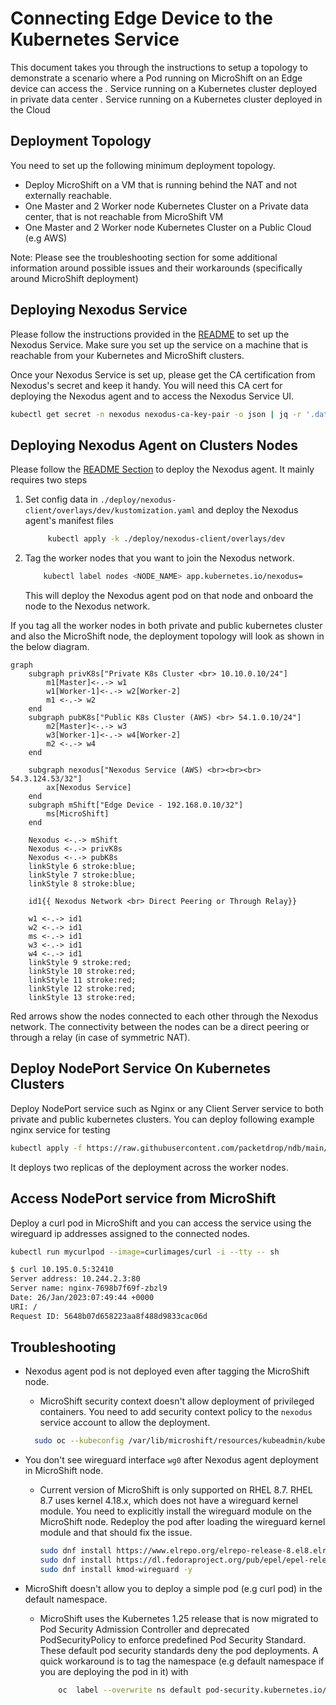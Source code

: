 # Connecting Edge Device to the Kubernetes Service

This document takes you through the instructions to setup a topology to demonstrate a scenario where a Pod running on MicroShift on an Edge device can access the
*.* Service running on a Kubernetes cluster deployed in private data center
*.* Service running on a Kubernetes cluster deployed in the Cloud

## Deployment Topology

You need to set up the following minimum deployment topology.

* Deploy MicroShift on a VM that is running behind the NAT and not externally reachable.
* One Master and 2 Worker node Kubernetes Cluster on a Private data center, that is not reachable from MicroShift VM
* One Master and 2 Worker node Kubernetes Cluster on a Public Cloud (e.g AWS)

Note: Please see the troubleshooting section for some additional information around possible issues and their workarounds (specifically around MicroShift deployment)

## Deploying Nexodus Service

Please follow the instructions provided in the [README](../../deployment/nexodus-service.md#deploying-the-nexodus-service) to set up the Nexodus Service. Make sure you set up the
service on a machine that is reachable from your Kubernetes and MicroShift clusters.

Once your Nexodus Service is set up, please get the CA certification from Nexodus's secret and keep it handy. You will need this CA cert for deploying the Nexodus agent and to access the Nexodus Service UI.

```sh
kubectl get secret -n nexodus nexodus-ca-key-pair -o json | jq -r '.data."ca.crt"'
```

## Deploying Nexodus Agent on Clusters Nodes

Please follow the [README Section](../../deployment/nexodus-service.md#deploying-on-kubernetes-managed-node) to deploy the Nexodus agent. It mainly requires two steps

1. Set config data in `./deploy/nexodus-client/overlays/dev/kustomization.yaml` and deploy the Nexodus agent's manifest files

   ```sh
        kubectl apply -k ./deploy/nexodus-client/overlays/dev
    ```

2. Tag the worker nodes that you want to join the Nexodus network.

    ```sh
        kubectl label nodes <NODE_NAME> app.kubernetes.io/nexodus=
    ```

    This will deploy the Nexodus agent pod on that node and onboard the node to the Nexodus network.

If you tag all the worker nodes in both private and public kubernetes cluster and also the MicroShift node, the deployment topology will look as shown in the below diagram.

```mermaid
graph
    subgraph privK8s["Private K8s Cluster <br> 10.10.0.10/24"]
        m1[Master]<-.-> w1
        w1[Worker-1]<-.-> w2[Worker-2]
        m1 <-.-> w2
    end
    subgraph pubK8s["Public K8s Cluster (AWS) <br> 54.1.0.10/24"]
        m2[Master]<-.-> w3
        w3[Worker-1]<-.-> w4[Worker-2]
        m2 <-.-> w4
    end
        
    subgraph nexodus["Nexodus Service (AWS) <br><br><br> 54.3.124.53/32"]
        ax[Nexodus Service]
    end
    subgraph mShift["Edge Device - 192.168.0.10/32"]
        ms[MicroShift]
    end

    Nexodus <-.-> mShift
    Nexodus <-.-> privK8s 
    Nexodus <-.-> pubK8s
    linkStyle 6 stroke:blue;
    linkStyle 7 stroke:blue;
    linkStyle 8 stroke:blue;

    id1{{ Nexodus Network <br> Direct Peering or Through Relay}}

    w1 <-.-> id1
    w2 <-.-> id1
    ms <-.-> id1 
    w3 <-.-> id1 
    w4 <-.-> id1 
    linkStyle 9 stroke:red;
    linkStyle 10 stroke:red;
    linkStyle 11 stroke:red;
    linkStyle 12 stroke:red;
    linkStyle 13 stroke:red;
```

Red arrows show the nodes connected to each other through the Nexodus network. The connectivity between the nodes can be a direct peering or through a relay (in case of symmetric NAT).

## Deploy NodePort Service On Kubernetes Clusters

Deploy NodePort service such as Nginx or any Client Server service to both private and public kubernetes clusters. You can deploy following example nginx service for testing

```sh
kubectl apply -f https://raw.githubusercontent.com/packetdrop/ndb/main/deployment/nginx-node-port.yaml
```

It deploys two replicas of the deployment across the worker nodes.

## Access NodePort service from MicroShift

Deploy a curl pod in MicroShift and you can access the service using the wireguard ip addresses assigned to the connected nodes.

```sh
kubectl run mycurlpod --image=curlimages/curl -i --tty -- sh

$ curl 10.195.0.5:32410
Server address: 10.244.2.3:80
Server name: nginx-7698b7f69f-zbzl9
Date: 26/Jan/2023:07:49:44 +0000
URI: /
Request ID: 5648b07d658223aa8f488d9833cac06d
```

## Troubleshooting

* Nexodus agent pod is not deployed even after tagging the MicroShift node.
  * MicroShift security context doesn't allow deployment of privileged containers. You need to add security context policy to the `nexodus` service account to allow the deployment.
  
  ```sh
    sudo oc --kubeconfig /var/lib/microshift/resources/kubeadmin/kubeconfig adm policy add-scc-to-user -z nexodus -n nexodus privileged
  ```

* You don't see wireguard interface `wg0` after Nexodus agent deployment in MicroShift node.
  * Current version of MicroShift is only supported on RHEL 8.7. RHEL 8.7 uses kernel 4.18.x, which does not have a wireguard kernel module. You need to explicitly install the wireguard module on the MicroShift node. Redeploy the pod after loading the wireguard kernel module and that should fix the issue.

    ```sh
    sudo dnf install https://www.elrepo.org/elrepo-release-8.el8.elrepo.noarch.rpm
    sudo dnf install https://dl.fedoraproject.org/pub/epel/epel-release-latest-8.noarch.rpm
    sudo dnf install kmod-wireguard -y
    ```

* MicroShift doesn't allow you to deploy a simple pod (e.g curl pod) in the default namespace.
  * MicroShift uses the Kubernetes 1.25 release that is now migrated to Pod Security Admission Controller and deprecated PodSecurityPolicy to enforce predefined Pod Security Standard. These default pod security standards deny the pod deployments. A quick workaround is to tag the namespace (e.g default namespace if you are deploying the pod in it) with

    ```sh
        oc  label --overwrite ns default pod-security.kubernetes.io/enforce=privileged pod-security.kubernetes.io/enforce-version=v1.25
    ```
